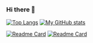 ### Hi there 👋
[![Top Langs](https://github-readme-stats.vercel.app/api/top-langs/?username=Code-Theft&show_icons=true&theme=dark)](https://github.com/anuraghazra/github-readme-stats)
[![My GitHub stats](https://github-readme-stats.vercel.app/api?username=Code-Theft&show_icons=true&theme=merko)](https://github.com/anuraghazra/github-readme-stats)

[![Readme Card](https://github-readme-stats.vercel.app/api/pin/?username=Code-Theft&repo=Captcha-Generator-using-PHP-GD&theme=dracula)](https://github.com/anuraghazra/github-readme-stats)
[![Readme Card](https://github-readme-stats.vercel.app/api/pin/?username=Code-Theft&repo=FirebaseDatabase-to-HTML-Page&theme=tokyonight)](https://github.com/anuraghazra/github-readme-stats)


<!--
**Code-Theft/Code-Theft** is a ✨ _special_ ✨ repository because its `README.md` (this file) appears on your GitHub profile.

Here are some ideas to get you started:

- 🔭 I’m currently working on ...
- 🌱 I’m currently learning ...
- 👯 I’m looking to collaborate on ...
- 🤔 I’m looking for help with ...
- 💬 Ask me about ...
- 📫 How to reach me: ...
- 😄 Pronouns: ...
- ⚡ Fun fact: ...
-->
